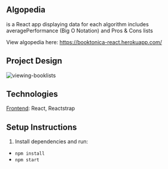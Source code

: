 ## Algopedia 
is a React app displaying data for each algorithm includes averagePerformance (Big O Notation) and Pros & Cons lists

View algopedia here: https://booktonica-react.herokuapp.com/

## Project Design

![viewing-booklists](algopedia.gif)

## Technologies

<u>Frontend</u>: React, Reactstrap


## Setup Instructions

1. Install dependencies and run:
- `npm install`
- `npm start`
